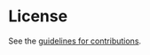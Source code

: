 # License

See the
[guidelines for contributions](https://github.com/tfpauly/privacy-proxy/blob/main/CONTRIBUTING.md).
